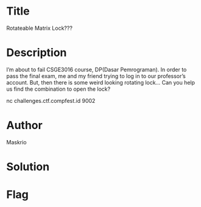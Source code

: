 # Title
Rotateable Matrix Lock???

# Description
I’m about to fail CSGE3016 course, DP(Dasar Pemrograman). In order to pass the final exam, me and my friend trying to log in to our professor’s account. But, then there is some weird looking rotating lock… Can you help us find the combination to open the lock?

nc challenges.ctf.compfest.id 9002

# Author 
Maskrio

# Solution


# Flag
